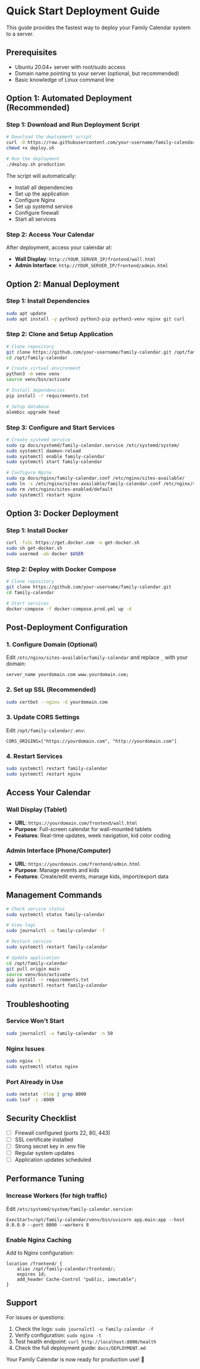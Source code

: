# Quick Start Deployment Guide

This guide provides the fastest way to deploy your Family Calendar system to a server.

## Prerequisites

- Ubuntu 20.04+ server with root/sudo access
- Domain name pointing to your server (optional, but recommended)
- Basic knowledge of Linux command line

## Option 1: Automated Deployment (Recommended)

### Step 1: Download and Run Deployment Script

```bash
# Download the deployment script
curl -O https://raw.githubusercontent.com/your-username/family-calendar/main/deploy.sh
chmod +x deploy.sh

# Run the deployment
./deploy.sh production
```

The script will automatically:
- Install all dependencies
- Set up the application
- Configure Nginx
- Set up systemd service
- Configure firewall
- Start all services

### Step 2: Access Your Calendar

After deployment, access your calendar at:
- **Wall Display**: `http://YOUR_SERVER_IP/frontend/wall.html`
- **Admin Interface**: `http://YOUR_SERVER_IP/frontend/admin.html`

## Option 2: Manual Deployment

### Step 1: Install Dependencies

```bash
sudo apt update
sudo apt install -y python3 python3-pip python3-venv nginx git curl
```

### Step 2: Clone and Setup Application

```bash
# Clone repository
git clone https://github.com/your-username/family-calendar.git /opt/family-calendar
cd /opt/family-calendar

# Create virtual environment
python3 -m venv venv
source venv/bin/activate

# Install dependencies
pip install -r requirements.txt

# Setup database
alembic upgrade head
```

### Step 3: Configure and Start Services

```bash
# Create systemd service
sudo cp docs/systemd/family-calendar.service /etc/systemd/system/
sudo systemctl daemon-reload
sudo systemctl enable family-calendar
sudo systemctl start family-calendar

# Configure Nginx
sudo cp docs/nginx/family-calendar.conf /etc/nginx/sites-available/
sudo ln -s /etc/nginx/sites-available/family-calendar.conf /etc/nginx/sites-enabled/
sudo rm /etc/nginx/sites-enabled/default
sudo systemctl restart nginx
```

## Option 3: Docker Deployment

### Step 1: Install Docker

```bash
curl -fsSL https://get.docker.com -o get-docker.sh
sudo sh get-docker.sh
sudo usermod -aG docker $USER
```

### Step 2: Deploy with Docker Compose

```bash
# Clone repository
git clone https://github.com/your-username/family-calendar.git
cd family-calendar

# Start services
docker-compose -f docker-compose.prod.yml up -d
```

## Post-Deployment Configuration

### 1. Configure Domain (Optional)

Edit `/etc/nginx/sites-available/family-calendar` and replace `_` with your domain:

```nginx
server_name yourdomain.com www.yourdomain.com;
```

### 2. Set up SSL (Recommended)

```bash
sudo certbot --nginx -d yourdomain.com
```

### 3. Update CORS Settings

Edit `/opt/family-calendar/.env`:

```env
CORS_ORIGINS=["https://yourdomain.com", "http://yourdomain.com"]
```

### 4. Restart Services

```bash
sudo systemctl restart family-calendar
sudo systemctl restart nginx
```

## Access Your Calendar

### Wall Display (Tablet)
- **URL**: `https://yourdomain.com/frontend/wall.html`
- **Purpose**: Full-screen calendar for wall-mounted tablets
- **Features**: Real-time updates, week navigation, kid color coding

### Admin Interface (Phone/Computer)
- **URL**: `https://yourdomain.com/frontend/admin.html`
- **Purpose**: Manage events and kids
- **Features**: Create/edit events, manage kids, import/export data

## Management Commands

```bash
# Check service status
sudo systemctl status family-calendar

# View logs
sudo journalctl -u family-calendar -f

# Restart service
sudo systemctl restart family-calendar

# Update application
cd /opt/family-calendar
git pull origin main
source venv/bin/activate
pip install -r requirements.txt
sudo systemctl restart family-calendar
```

## Troubleshooting

### Service Won't Start
```bash
sudo journalctl -u family-calendar -n 50
```

### Nginx Issues
```bash
sudo nginx -t
sudo systemctl status nginx
```

### Port Already in Use
```bash
sudo netstat -tlnp | grep 8000
sudo lsof -i :8000
```

## Security Checklist

- [ ] Firewall configured (ports 22, 80, 443)
- [ ] SSL certificate installed
- [ ] Strong secret key in .env file
- [ ] Regular system updates
- [ ] Application updates scheduled

## Performance Tuning

### Increase Workers (for high traffic)
Edit `/etc/systemd/system/family-calendar.service`:
```
ExecStart=/opt/family-calendar/venv/bin/uvicorn app.main:app --host 0.0.0.0 --port 8000 --workers 8
```

### Enable Nginx Caching
Add to Nginx configuration:
```nginx
location /frontend/ {
    alias /opt/family-calendar/frontend/;
    expires 1d;
    add_header Cache-Control "public, immutable";
}
```

## Support

For issues or questions:
1. Check the logs: `sudo journalctl -u family-calendar -f`
2. Verify configuration: `sudo nginx -t`
3. Test health endpoint: `curl http://localhost:8000/health`
4. Check the full deployment guide: `docs/DEPLOYMENT.md`

Your Family Calendar is now ready for production use! 🎉
